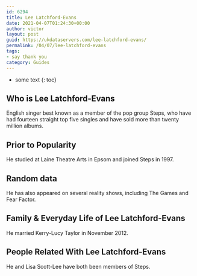 ```yaml
---
id: 6294
title: Lee Latchford-Evans
date: 2021-04-07T01:24:30+00:00
author: victor
layout: post
guid: https://ukdataservers.com/lee-latchford-evans/
permalink: /04/07/lee-latchford-evans
tags:
- say thank you
category: Guides
---
```


* some text
{: toc}


## Who is Lee Latchford-Evans



English singer best known as a member of the pop group Steps, who have had fourteen straight top five singles and have sold more than twenty million albums.

                
                
                
## Prior to Popularity



He studied at Laine Theatre Arts in Epsom and joined Steps in 1997.

                
                
                
## Random data



He has also appeared on several reality shows, including The Games and Fear Factor.

                
                
                
## Family & Everyday Life of Lee Latchford-Evans



He married Kerry-Lucy Taylor in November 2012.

                
                
                
## People Related With Lee Latchford-Evans



He and Lisa Scott-Lee have both been members of Steps.

                
              
            
          
          
          
